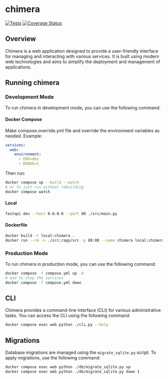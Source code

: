 # chimera

[![Tests](https://github.com/Rey8d01/chimera/actions/workflows/ci.yml/badge.svg)](https://github.com/Rey8d01/chimera/actions/workflows/ci.yml)
[![Coverage Status](https://coveralls.io/repos/github/Rey8d01/chimera/badge.svg?branch=master)](https://coveralls.io/github/Rey8d01/chimera?branch=master)

## Overview

Chimera is a web application designed to provide a user-friendly interface for managing and interacting with various services. It is built using modern web technologies and aims to simplify the deployment and management of applications.

## Running chimera

### Development Mode

To run chimera in development mode, you can use the following command:

#### Docker Compose

Make compose.override.yml file and override the environment variables as needed. Example:

```yaml
services:
  web:
    environment:
      - ENV=dev
      - DEBUG=1
```

Then run:

```bash
docker compose up --build --watch
# or to just run without rebuilding
docker compose watch
```

#### Local

```bash
fastapi dev --host 0.0.0.0 --port 80 ./src/main.py
```

#### Dockerfile

```bash
docker build -t local:chimera .
docker run --rm -v ./src:/app/src -p 80:80 --name chimera local:chimera
```

### Production Mode
To run chimera in production mode, you can use the following command:

```bash
docker compose -f compose.yml up -d
# and to stop the services
docker compose -f compose.yml down
```

## CLI

Chimera provides a command-line interface (CLI) for various administrative tasks. You can access the CLI using the following command:

```bash
docker compose exec web python ./cli.py --help
```

## Migrations
Database migrations are managed using the `migrate_sqlite.py` script. To apply migrations, use the following command:

```bash
docker compose exec web python ./db/migrate_sqlite.py up
docker compose exec web python ./db/migrate_sqlite.py down 1
```
